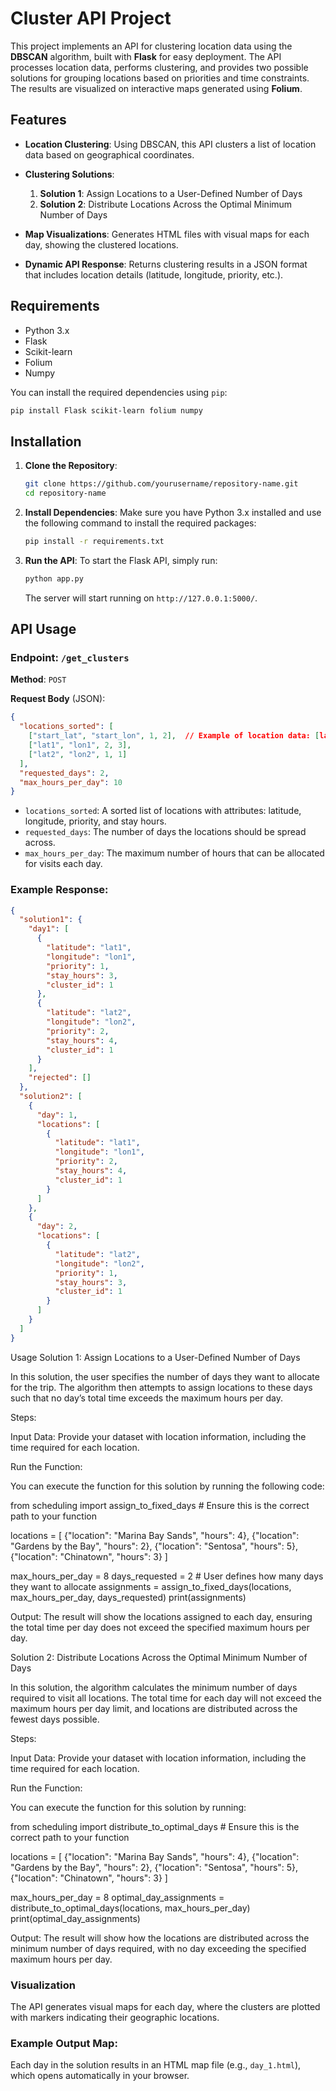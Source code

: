 
# Cluster API Project

This project implements an API for clustering location data using the **DBSCAN** algorithm, built with **Flask** for easy deployment. The API processes location data, performs clustering, and provides two possible solutions for grouping locations based on priorities and time constraints. The results are visualized on interactive maps generated using **Folium**.

## Features

* **Location Clustering**: Using DBSCAN, this API clusters a list of location data based on geographical coordinates.
* **Clustering Solutions**:

  1. **Solution 1**: Assign Locations to a User-Defined Number of Days
  2. **Solution 2**: Distribute Locations Across the Optimal Minimum Number of Days
* **Map Visualizations**: Generates HTML files with visual maps for each day, showing the clustered locations.
* **Dynamic API Response**: Returns clustering results in a JSON format that includes location details (latitude, longitude, priority, etc.).

## Requirements

* Python 3.x
* Flask
* Scikit-learn
* Folium
* Numpy

You can install the required dependencies using `pip`:

```bash
pip install Flask scikit-learn folium numpy
```

## Installation

1. **Clone the Repository**:

   ```bash
   git clone https://github.com/yourusername/repository-name.git
   cd repository-name
   ```

2. **Install Dependencies**:
   Make sure you have Python 3.x installed and use the following command to install the required packages:

   ```bash
   pip install -r requirements.txt
   ```

3. **Run the API**:
   To start the Flask API, simply run:

   ```bash
   python app.py
   ```

   The server will start running on `http://127.0.0.1:5000/`.

## API Usage

### Endpoint: `/get_clusters`

**Method**: `POST`

**Request Body** (JSON):

```json
{
  "locations_sorted": [
    ["start_lat", "start_lon", 1, 2],  // Example of location data: [latitude, longitude, priority, stay_hours]
    ["lat1", "lon1", 2, 3],
    ["lat2", "lon2", 1, 1]
  ],
  "requested_days": 2,
  "max_hours_per_day": 10
}
```

* `locations_sorted`: A sorted list of locations with attributes: latitude, longitude, priority, and stay hours.
* `requested_days`: The number of days the locations should be spread across.
* `max_hours_per_day`: The maximum number of hours that can be allocated for visits each day.

### Example Response:

```json
{
  "solution1": {
    "day1": [
      {
        "latitude": "lat1",
        "longitude": "lon1",
        "priority": 1,
        "stay_hours": 3,
        "cluster_id": 1
      },
      {
        "latitude": "lat2",
        "longitude": "lon2",
        "priority": 2,
        "stay_hours": 4,
        "cluster_id": 1
      }
    ],
    "rejected": []
  },
  "solution2": [
    {
      "day": 1,
      "locations": [
        {
          "latitude": "lat1",
          "longitude": "lon1",
          "priority": 2,
          "stay_hours": 4,
          "cluster_id": 1
        }
      ]
    },
    {
      "day": 2,
      "locations": [
        {
          "latitude": "lat2",
          "longitude": "lon2",
          "priority": 1,
          "stay_hours": 3,
          "cluster_id": 1
        }
      ]
    }
  ]
}
```

Usage
Solution 1: Assign Locations to a User-Defined Number of Days

In this solution, the user specifies the number of days they want to allocate for the trip. The algorithm then attempts to assign locations to these days such that no day’s total time exceeds the maximum hours per day.

Steps:

Input Data: Provide your dataset with location information, including the time required for each location.

Run the Function:

You can execute the function for this solution by running the following code:

from scheduling import assign_to_fixed_days  # Ensure this is the correct path to your function

locations = [
    {"location": "Marina Bay Sands", "hours": 4},
    {"location": "Gardens by the Bay", "hours": 2},
    {"location": "Sentosa", "hours": 5},
    {"location": "Chinatown", "hours": 3}
]

max_hours_per_day = 8
days_requested = 2  # User defines how many days they want to allocate
assignments = assign_to_fixed_days(locations, max_hours_per_day, days_requested)
print(assignments)


Output: The result will show the locations assigned to each day, ensuring the total time per day does not exceed the specified maximum hours per day.

Solution 2: Distribute Locations Across the Optimal Minimum Number of Days

In this solution, the algorithm calculates the minimum number of days required to visit all locations. The total time for each day will not exceed the maximum hours per day limit, and locations are distributed across the fewest days possible.

Steps:

Input Data: Provide your dataset with location information, including the time required for each location.

Run the Function:

You can execute the function for this solution by running:

from scheduling import distribute_to_optimal_days  # Ensure this is the correct path to your function

locations = [
    {"location": "Marina Bay Sands", "hours": 4},
    {"location": "Gardens by the Bay", "hours": 2},
    {"location": "Sentosa", "hours": 5},
    {"location": "Chinatown", "hours": 3}
]

max_hours_per_day = 8
optimal_day_assignments = distribute_to_optimal_days(locations, max_hours_per_day)
print(optimal_day_assignments)


Output: The result will show how the locations are distributed across the minimum number of days required, with no day exceeding the specified maximum hours per day.

### Visualization

The API generates visual maps for each day, where the clusters are plotted with markers indicating their geographic locations.

### Example Output Map:

Each day in the solution results in an HTML map file (e.g., `day_1.html`), which opens automatically in your browser.


